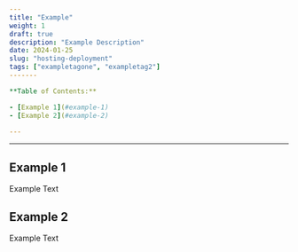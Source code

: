 ```yaml
---
title: "Example"
weight: 1
draft: true
description: "Example Description"
date: 2024-01-25
slug: "hosting-deployment"
tags: ["exampletagone", "exampletag2"]
-------

**Table of Contents:**

- [Example 1](#example-1)
- [Example 2](#example-2)

---
```

---

## Example 1
Example Text



## Example 2
Example Text